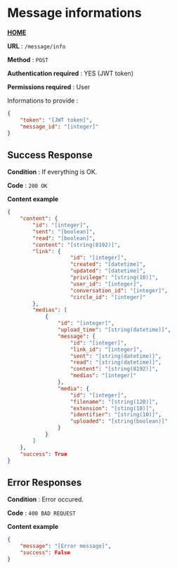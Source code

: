 # Message informations
**[HOME](../README.md)**

**URL** : `/message/info`

**Method** : `POST`

**Authentication required** : YES (JWT token)

**Permissions required** : User


Informations to provide :

```json
{
    "token": "[JWT token]",
    "message_id": "[integer]"
}
```

## Success Response

**Condition** : If everything is OK.

**Code** : `200 OK`

**Content example**

```json
{
    "content": {
        "id": "[integer]",
        "sent": "[boolean]",
        "read": "[boolean]",
        "content": "[string(8192)]",
        "link": {
                    "id": "[integer]",
                    "created": "[datetime]",
                    "updated": "[datetime]",
                    "privilege": "[string(10)]",
                    "user_id": "[integer]",
                    "conversation_id": "[integer]",
                    "circle_id": "[integer]"
        },
        "medias": [
            {
                "id": "[integer]",
                "upload_time": "[string(datetime)]",
                "message": {
                    "id": "[integer]",
                    "link_id": "[integer]",
                    "sent": "[string(datetime)]",
                    "read": "[string(datetime)]",
                    "content": "[string(8192)]",
                    "medias": "[integer]"
                },
                "media": {
                    "id": "[integer]",
                    "filename": "[string(120)]",
                    "extension": "[sting(10)]",
                    "identifier": "[string(10)]",
                    "uploaded": "[string(boolean)]"
                }
            }
        ]
    },
    "success": True
}
```

## Error Responses

**Condition** : Error occured.

**Code** : `400 BAD REQUEST`

**Content example**

```json
{
    "message": "[Error message]",
    "success": False
}
```